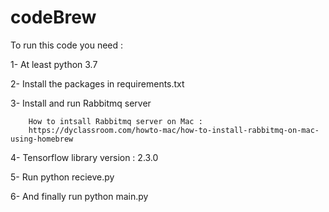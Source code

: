 # codeBrew

To run this code you need :

1- At least python 3.7

2- Install the packages in requirements.txt

3- Install and run Rabbitmq server 
       
        How to intsall Rabbitmq server on Mac : 
        https://dyclassroom.com/howto-mac/how-to-install-rabbitmq-on-mac-using-homebrew

4- Tensorflow library version : 2.3.0 

5- Run python recieve.py

6- And finally run python main.py
